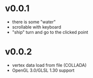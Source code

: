 v0.0.1
======
  * there is some "water"
  * scrollable with keyboard
  * "ship" turn and go to the clicked point

v0.0.2
======
  * vertex data load from file (COLLADA)
  * OpenGL 3.0/GLSL 1.30 support
